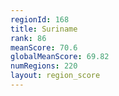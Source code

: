 ```yaml
---
regionId: 168
title: Suriname
rank: 86
meanScore: 70.6
globalMeanScore: 69.82
numRegions: 220
layout: region_score
---
```

